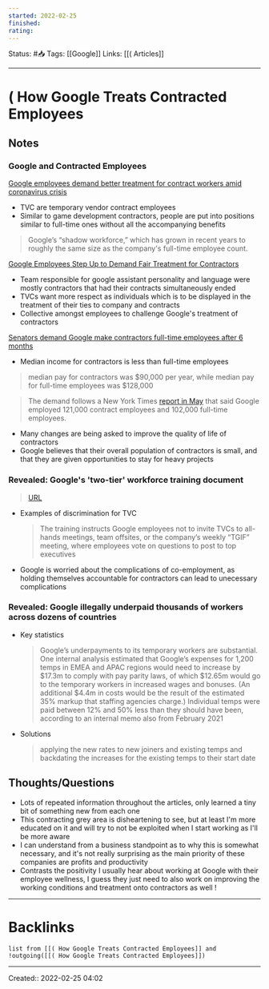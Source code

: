 ```yaml
---
started: 2022-02-25 
finished:
rating: 
---
```

Status: #📥
Tags: [[Google]]
Links: [[( Articles]]
___
# ( How Google Treats Contracted Employees
## Notes
### Google and Contracted Employees
[Google employees demand better treatment for contract workers amid coronavirus crisis](https://www.theverge.com/2020/3/17/21184495/google-employees-memo-contract-workers-coronavirus-covid-19)
- TVC are temporary vendor contract employees
- Similar to game development contractors, people are put into positions similar to full-time ones without all the accompanying benefits
> Google’s “shadow workforce,” which has grown in recent years to roughly the same size as the company's full-time employee count.

[Google Employees Step Up to Demand Fair Treatment for Contractors](https://gizmodo.com/google-employees-step-up-to-demand-fair-treatment-for-c-1833741844)
- Team responsible for google assistant personality and language were mostly contractors that had their contracts simultaneously ended
- TVCs want more respect as individuals which is to be displayed in the treatment of their ties to company and contracts
- Collective amongst employees to challenge Google's treatment of contractors

[Senators demand Google make contractors full-time employees after 6 months](https://www.cnbc.com/2019/08/05/senators-demand-google-make-contractors-full-time-employees.html)
- Median income for contractors is less than full-time employees
> median pay for contractors was $90,000 per year, while median pay for full-time employees was $128,000

> The demand follows a New York Times [report in May](https://www.nytimes.com/2019/05/28/technology/google-temp-workers.html?login=email&amp;auth=login-email) that said Google employed 121,000 contract employees and 102,000 full-time employees.
- Many changes are being asked to improve the quality of life of contractors
- Google believes that their overall population of contractors is small, and that they are given opportunities to stay for heavy projects
### Revealed: Google's 'two-tier' workforce training document
> [URL](https://www.theguardian.com/technology/2018/dec/11/google-tvc-full-time-employees-training-document)
- Examples of discrimination for TVC
	> The training instructs Google employees not to invite TVCs to all-hands meetings, team offsites, or the company’s weekly “TGIF” meeting, where employees vote on questions to post to top executives
- Google is worried about the complications of co-employment, as holding themselves accountable for contractors can lead to unecessary complications
### Revealed: Google illegally underpaid thousands of workers across dozens of countries
- Key statistics
	> Google’s underpayments to its temporary workers are substantial. One internal analysis estimated that Google’s expenses for 1,200 temps in EMEA and APAC regions would need to increase by $17.3m to comply with pay parity laws, of which $12.65m would go to the temporary workers in increased wages and bonuses. (An additional $4.4m in costs would be the result of the estimated 35% markup that staffing agencies charge.)
	> Individual temps were paid between 12% and 50% less than they should have been, according to an internal memo also from February 2021
- Solutions
	> applying the new rates to new joiners and existing temps and backdating the increases for the existing temps to their start date
## Thoughts/Questions
- Lots of repeated information throughout the articles, only learned a tiny bit of something new from each one
- This contracting grey area is disheartening to see, but at least I'm more educated on it and will try to not be exploited when I start working as I'll be more aware
- I can understand from a business standpoint as to why this is somewhat necessary, and it's not really surprising as the main priority of these companies are profits and productivity
- Contrasts the positivity I usually hear about working at Google with their employee wellness, I guess they just need to also work on improving the working conditions and treatment onto contractors as well !
___
# Backlinks
```dataview
list from [[( How Google Treats Contracted Employees]] and !outgoing([[( How Google Treats Contracted Employees]])
```
___

Created:: 2022-02-25 04:02
